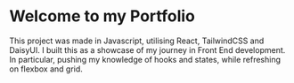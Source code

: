 # Welcome to my Portfolio

This project was made in Javascript, utilising React, TailwindCSS and DaisyUI. I built this as a showcase of my journey in Front End development. In particular, pushing my knowledge of hooks and states, while refreshing on flexbox and grid. 
